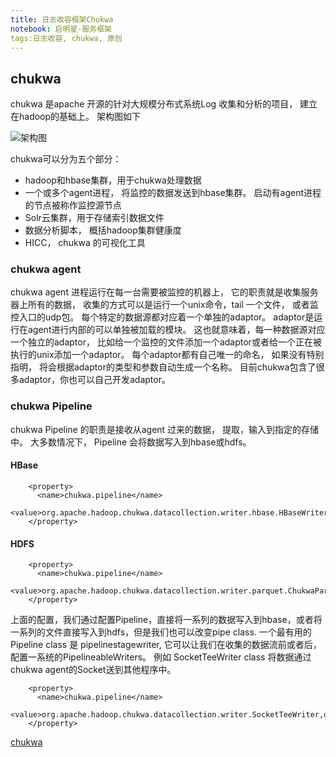 ```yaml
---
title: 日志收容框架Chukwa
notebook: 启明星-服务框架
tags:日志收容, chukwa, 原创
---
```

## chukwa
chukwa 是apache 开源的针对大规模分布式系统Log 收集和分析的项目， 建立在hadoop的基础上。 架构图如下

![架构图](http://www.goingio.com/wordpress/wp-content/uploads/2016/08/chukwa_architecture.png)

chukwa可以分为五个部分：
+ hadoop和hbase集群，用于chukwa处理数据
+ 一个或多个agent进程， 将监控的数据发送到hbase集群。 启动有agent进程的节点被称作监控源节点
+ Solr云集群，用于存储索引数据文件
+ 数据分析脚本， 概括hadoop集群健康度
+ HICC， chukwa 的可视化工具

### chukwa agent
chukwa agent 进程运行在每一台需要被监控的机器上， 它的职责就是收集服务器上所有的数据， 收集的方式可以是运行一个unix命令，tail 一个文件， 或者监控入口的udp包。
每个特定的数据源都对应着一个单独的adaptor。 adaptor是运行在agent进行内部的可以单独被加载的模块。 这也就意味着，每一种数据源对应一个独立的adaptor， 比如给一个监控的文件添加一个adaptor或者给一个正在被执行的unix添加一个adaptor。 每个adaptor都有自己唯一的命名， 如果没有特别指明， 将会根据adaptor的类型和参数自动生成一个名称。 
目前chukwa包含了很多adaptor，你也可以自己开发adaptor。 

### chukwa Pipeline 
chukwa Pipeline 的职责是接收从agent 过来的数据， 提取，输入到指定的存储中。 大多数情况下， Pipeline 会将数据写入到hbase或hdfs。

#### HBase 

```
	<property>
	  <name>chukwa.pipeline</name>
	  <value>org.apache.hadoop.chukwa.datacollection.writer.hbase.HBaseWriter</value>
	</property>

```

#### HDFS

```
	<property>
	  <name>chukwa.pipeline</name>
	  <value>org.apache.hadoop.chukwa.datacollection.writer.parquet.ChukwaParquetWriter</value>
	</property>

```
上面的配置，我们通过配置Pipeline，直接将一系列的数据写入到hbase，或者将一系列的文件直接写入到hdfs，但是我们也可以改变pipe class. 一个最有用的Pipeline class 是 pipelinestagewriter, 它可以让我们在收集的数据流前或者后，配置一系统的PipelineableWriters。 例如 SocketTeeWriter class 将数据通过chukwa agent的Socket送到其他程序中。 

```
	<property>
	  <name>chukwa.pipeline</name>
	  <value>org.apache.hadoop.chukwa.datacollection.writer.SocketTeeWriter,org.apache.hadoop.chukwa.datacollection.writer.parquet.ChukwaParquetWriter</value>
	</property>
```


[chukwa](http://chukwa.apache.org/)




